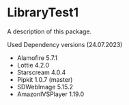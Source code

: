 # LibraryTest1

A description of this package.

Used Dependency versions (24.07.2023)
- Alamofire 5.7.1
- Lottie 4.2.0
- Starscream 4.0.4
- Pipkit 1.0.7 (master)
- SDWebImage 5.15.2
- AmazonIVSPlayer 1.19.0

